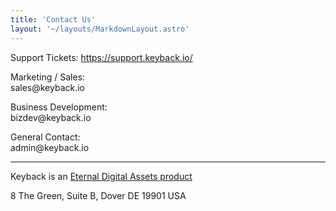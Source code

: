 ```yaml
---
title: 'Contact Us'
layout: '~/layouts/MarkdownLayout.astro'
---
```


Support Tickets:
<a href="https://support.keyback.io/" target="_blank" class="text-yellow-200">https://support.keyback.io/</a>

Marketing / Sales:<br>
<span class="text-yellow-200">sales<!-- dsadasd3asdasda -->@keyback<!-- dsadasd3asdasda -->.io</span>

Business Development:<br>
<span class="text-yellow-200">bizdev<!-- dsadasdyasdasda -->@keyback<!-- dsadasd3asdasda -->.io</span>

General Contact:<br>
<span class="text-yellow-200">admin<!-- dsad3asda -->@keyback<!-- dsadasd3asdasda -->.io</span>

---

Keyback is an <a href="https://eternaldigitalassets.com" target="_blank">Eternal Digital Assets product</a>

8 The Green, Suite B, Dover DE 19901 USA
